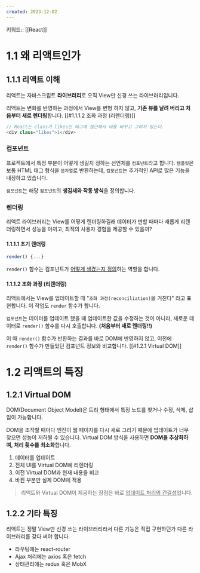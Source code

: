 ```yaml
---
created: 2023-12-02
---
```

키워드:: [[React]]

# 1.1 왜 리액트인가

## 1.1.1 리액트 이해

리액트는 자바스크립트 **라이브러리**로 오직 View만 신경 쓰는 라이브러리입니다.

리액트는 변화를 반영하는 과정에서 View를 변형 하지 않고, **기존 뷰를 날려 버리고 처음부터 새로 렌더링**합니다. [[#1.1.1.2 조화 과정 (리렌더링)]]

```js
// React는 class가 likes인 태그에 접근해서 내용 바꾸고 그러지 않는다.
<div class="likes">1</div>
```

### 컴포넌트

프로젝트에서 특정 부분이 어떻게 생길지 정하는 선언체를 `컴포넌트`라고 합니다. `템플릿`은 보통 HTML 태그 형식을 `문자열`로 반환하는데, `컴포넌트`는 추가적인 API로 많은 기능을 내장하고 있습니다.

`컴포넌트`는 해당 `컴포넌트`의 **생김새와 작동 방식**을 정의합니다.

### 렌더링

리액트 라이브러리는 View를 어떻게 렌더링하길래 데이터가 변할 때마다 새롭게 리렌더링하면서 성능을 아끼고, 최적의 사용자 경험을 제공할 수 있을까?

#### 1.1.1.1 초기 렌더링

```js
render() {...}
```

`render()` 함수는 컴포넌트가 <u>어떻게 생겼는지 정의</u>하는 역할을 합니다.

#### 1.1.1.2 조화 과정 (리렌더링)

리액트에서는 View를 업데이트할 때 "`조화 과정(reconciliation)`을 거친다" 라고 표현합니다. 이 작업도 `render` 함수가 합니다.

`컴포넌트`는 데이터를 업데이트 했을 때 업데이트한 값을 수정하는 것이 아니라, 새로운 데이터로 `render()` 함수를 다시 호출합니다. **(처음부터 새로 렌더링!!)**

이 때 `render()` 함수가 반환하는 결과를 바로 DOM에 반영하지 않고, 이전에 `render()` 함수가 만들었던 컴포넌트 정보와 비교합니다. [[#1.2.1 Virtual DOM]]

# 1.2 리액트의 특징

## 1.2.1 Virtual DOM

DOM(Document Object Model)은 트리 형태에서 특정 노드를 찾거나 수정, 삭제, 삽입이 가능합니다.

DOM을 조작할 때마다 엔진이 웹 페이지를 다시 새로 그리기 때문에 업데이트가 너무 잦으면 성능이 저하될 수 있습니다. Virtual DOM 방식을 사용하면 **DOM을 추상화하여, 처리 횟수를 최소화**합니다.

1. 데이터를 업데이트
2. 전체 UI를 Virtual DOM에 리렌더링
3. 이전 Virtual DOM과 현재 내용을 비교
4. 바뀐 부분만 실제 DOM에 적용

> 리액트와 Virtual DOM이 제공하는 장점은 바로 <u>업데이트 처리의 간결성</u>입니다.

## 1.2.2 기타 특징

리액트는 정말 View만 신경 쓰는 라이브러리라서 다른 기능은 직접 구현하던가 다른 라이브러리를 갖다 써야 합니다.

- 라우팅에는 react-router
- Ajax 처리에는 axios 혹은 fetch
- 상태관리에는 redux 혹은 MobX